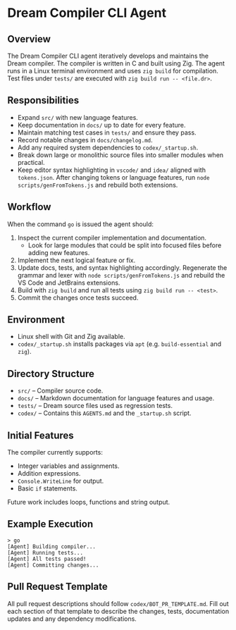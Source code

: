 Dream Compiler CLI Agent
========================

Overview
--------
The Dream Compiler CLI agent iteratively develops and maintains the Dream compiler.
The compiler is written in C and built using Zig. The agent runs in a Linux
terminal environment and uses `zig build` for compilation. Test files under
`tests/` are executed with `zig build run -- <file.dr>`.

Responsibilities
---------------
- Expand `src/` with new language features.
- Keep documentation in `docs/` up to date for every feature.
- Maintain matching test cases in `tests/` and ensure they pass.
- Record notable changes in `docs/changelog.md`.
- Add any required system dependencies to `codex/_startup.sh`.
- Break down large or monolithic source files into smaller modules when practical.
- Keep editor syntax highlighting in `vscode/` and `idea/` aligned with
  `tokens.json`. After changing tokens or language features, run
  `node scripts/genFromTokens.js` and rebuild both extensions.

Workflow
--------
When the command `go` is issued the agent should:
1. Inspect the current compiler implementation and documentation.
   - Look for large modules that could be split into focused files before adding new features.
2. Implement the next logical feature or fix.
3. Update docs, tests, and syntax highlighting accordingly. Regenerate the
   grammar and lexer with `node scripts/genFromTokens.js` and rebuild the
   VS Code and JetBrains extensions.
4. Build with `zig build` and run all tests using `zig build run -- <test>`.
5. Commit the changes once tests succeed.

Environment
-----------
- Linux shell with Git and Zig available.
- `codex/_startup.sh` installs packages via `apt` (e.g. `build-essential` and `zig`).

Directory Structure
-------------------
- `src/`      – Compiler source code.
- `docs/`     – Markdown documentation for language features and usage.
- `tests/`    – Dream source files used as regression tests.
- `codex/`    – Contains this `AGENTS.md` and the `_startup.sh` script.

Initial Features
----------------
The compiler currently supports:
- Integer variables and assignments.
- Addition expressions.
- `Console.WriteLine` for output.
- Basic `if` statements.

Future work includes loops, functions and string output.

Example Execution
-----------------
```
> go
[Agent] Building compiler...
[Agent] Running tests...
[Agent] All tests passed!
[Agent] Committing changes...
```

Pull Request Template
---------------------
All pull request descriptions should follow `codex/BOT_PR_TEMPLATE.md`. Fill out each section of that template to describe the changes, tests, documentation updates and any dependency modifications.
